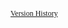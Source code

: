 <a style="color: var(--footer-hyperlink-text-color); font-size: 12px; font-family: verdana" target="_blank" href="http://example.com/history.html">Version History</a>